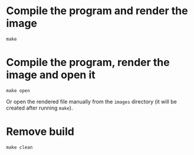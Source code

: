 # Compile the program and render the image
```make```

# Compile the program, render the image and open it
```make open```

Or open the rendered file manually from the `images` directory (it will be created after running `make`).

# Remove build
```make clean```